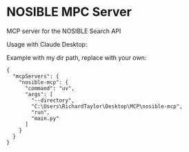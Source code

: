 # NOSIBLE MPC Server

MCP server for the NOSIBLE Search API

Usage with Claude Desktop:

Example with my dir path, replace with your own: 

```
{
  "mcpServers": {
    "nosible-mcp": {
      "command": "uv",
      "args": [
        "--directory",
        "C:\Users\RichardTaylor\Desktop\MCP\nosible-mcp", 
        "run",
        "main.py"
      ]
    }
  }
}
```